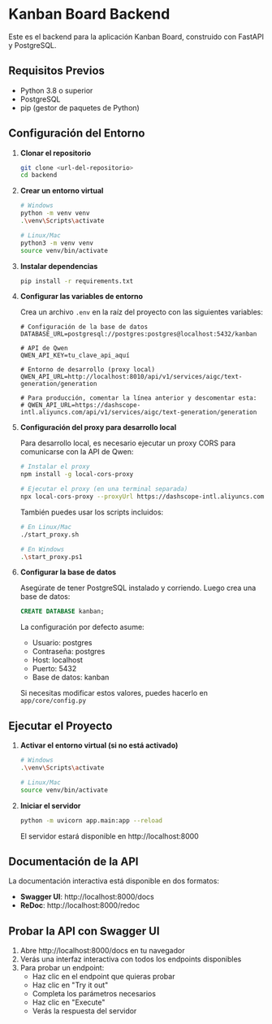 # Kanban Board Backend

Este es el backend para la aplicación Kanban Board, construido con FastAPI y PostgreSQL.

## Requisitos Previos

- Python 3.8 o superior
- PostgreSQL
- pip (gestor de paquetes de Python)

## Configuración del Entorno

1. **Clonar el repositorio**
   ```bash
   git clone <url-del-repositorio>
   cd backend
   ```

2. **Crear un entorno virtual**
   ```bash
   # Windows
   python -m venv venv
   .\venv\Scripts\activate

   # Linux/Mac
   python3 -m venv venv
   source venv/bin/activate
   ```

3. **Instalar dependencias**
   ```bash
   pip install -r requirements.txt
   ```

4. **Configurar las variables de entorno**

   Crea un archivo `.env` en la raíz del proyecto con las siguientes variables:

   ```
   # Configuración de la base de datos
   DATABASE_URL=postgresql://postgres:postgres@localhost:5432/kanban

   # API de Qwen
   QWEN_API_KEY=tu_clave_api_aquí
   
   # Entorno de desarrollo (proxy local)
   QWEN_API_URL=http://localhost:8010/api/v1/services/aigc/text-generation/generation
   
   # Para producción, comentar la línea anterior y descomentar esta:
   # QWEN_API_URL=https://dashscope-intl.aliyuncs.com/api/v1/services/aigc/text-generation/generation
   ```

5. **Configuración del proxy para desarrollo local**

   Para desarrollo local, es necesario ejecutar un proxy CORS para comunicarse con la API de Qwen:

   ```bash
   # Instalar el proxy
   npm install -g local-cors-proxy

   # Ejecutar el proxy (en una terminal separada)
   npx local-cors-proxy --proxyUrl https://dashscope-intl.aliyuncs.com --port 8010 --proxyPartial ""
   ```

   También puedes usar los scripts incluidos:
   ```bash
   # En Linux/Mac
   ./start_proxy.sh

   # En Windows
   .\start_proxy.ps1
   ```

6. **Configurar la base de datos**
   
   Asegúrate de tener PostgreSQL instalado y corriendo. Luego crea una base de datos:
   ```sql
   CREATE DATABASE kanban;
   ```

   La configuración por defecto asume:
   - Usuario: postgres
   - Contraseña: postgres
   - Host: localhost
   - Puerto: 5432
   - Base de datos: kanban

   Si necesitas modificar estos valores, puedes hacerlo en `app/core/config.py`

## Ejecutar el Proyecto

1. **Activar el entorno virtual (si no está activado)**
   ```bash
   # Windows
   .\venv\Scripts\activate

   # Linux/Mac
   source venv/bin/activate
   ```

2. **Iniciar el servidor**
   ```bash
   python -m uvicorn app.main:app --reload
   ```

   El servidor estará disponible en http://localhost:8000

## Documentación de la API

La documentación interactiva está disponible en dos formatos:

- **Swagger UI**: http://localhost:8000/docs
- **ReDoc**: http://localhost:8000/redoc

## Probar la API con Swagger UI

1. Abre http://localhost:8000/docs en tu navegador
2. Verás una interfaz interactiva con todos los endpoints disponibles
3. Para probar un endpoint:
   - Haz clic en el endpoint que quieras probar
   - Haz clic en "Try it out"
   - Completa los parámetros necesarios
   - Haz clic en "Execute"
   - Verás la respuesta del servidor
